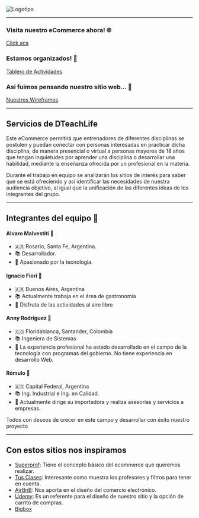 ![Logotipo](https://github.com/alvaarom/grupo_4_dteachlife/blob/main/app/public/images/logo.png)
___
### Visita nuestro eCommerce ahora! :globe_with_meridians:
[Click aca](https://dteachlife.onrender.com)

### Estamos organizados! :muscle:
[Tablero de Actividades](https://amalvestiti.atlassian.net/jira/software/projects/DTEC/boards/3/roadmap)

### Asi fuimos pensando nuestro sitio web... :exploding_head:
[Nuestros Wireframes](https://github.com/alvaarom/grupo_4_dteachlife/blob/main/DTechLife---Wireframe.pdf)
___
## Servicios de DTeachLife

Este eCommerce permitirá que entrenadores de diferentes disciplinas se postulen y puedan conectar con personas interesadas en practicar dicha disciplina, de manera presencial o virtual a personas mayores de 18 años que tengan inquietudes por aprender una disciplina o desarrollar una habilidad, mediante la enseñanza ofrecida por un profesional en la materia.

Durante el trabajo en equipo se analizarán los sitios de interés para saber que se está ofreciendo y así identificar las necesidades de nuestra audiencia objetivo, al igual que la unificación de las diferentes ideas de los integrantes del grupo.
___
## Integrantes del equipo :busts_in_silhouette:

#### Alvaro Malvestiti :boy:
  - :argentina: Rosario, Santa Fe, Argentina.
  - :books: Desarrollador.
  - :raised_hands: Apasionado por la tecnologia.

#### Ignacio Fiori :boy:
  - :argentina: Buenos Aires, Argentina
  - :books: Actualmente trabaja en el área de gastronomía
  - :raised_hands: Disfruta de las actividades al aire libre

#### Anny Rodríguez :girl:
  - :colombia: Floridablanca, Santander, Colombia
  - :books: Ingeniera de Sistemas
  - :raised_hands: La experiencia profesional ha estado desarrollado en el campo de la tecnología con programas del gobierno. No tiene experiencia en desarrollo Web.

#### Rómulo :boy:
  - :argentina: Capital Federal, Argentina
  - :books: Ing. Industrial e Ing. en Calidad.
  - :raised_hands: Actualmente dirige su importadora y realiza asesorías y servicios a empresas.

Todos con deseos de crecer en este campo y desarrollar con éxito nuestro proyecto
___
## Con estos sitios nos inspiramos
  - [Superprof](https://www.superprof.com/): Tiene el concepto básico del ecommerce que queremos realizar.
  - [Tus Clases](https://www.tusclases.com.ar/): Interesante como muestra los profesores y filtros para tener en cuenta.
  - [AirBnB](https://www.airbnb.com/): Nos aporta en el diseño del comercio electrónico.
  - [Udemy](https://www.udemy.com/): Es un referente para el diseño de nuestro sitio y la opción de carrito de compras.
  - [Bigbox](https://www.bigbox.com.ar/)
